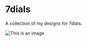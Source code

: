 # 7dials
A collection of my designs for 7dials.

![This is an image](https://myoctocat.com/assets/images/base-octocat.svg)
